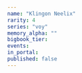 ```yaml
---
name: "Klingon Neelix"
rarity: 4
series: "voy"
memory_alpha: ""
bigbook_tier:
events:
in_portal:
published: false
---
```

